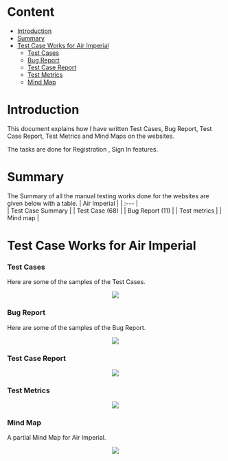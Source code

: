 # Content    
- [Introduction](https://github.com/ntnSNnice/Test_case-Bug_report-Test_metrics-Mind_map-Projects/#introduction)
- [Summary](https://github.com/ntnSNnice/Test_case-Bug_report-Test_metrics-Mind_map-Projects/#summary) 
- [Test Case Works for Air Imperial](https://github.com/ntnSNnice/Test_case-Bug_report-Test_metrics-Mind_map-Projects/#test-case-works-for-air-imperial)  
  - [Test Cases](https://github.com/ntnSNnice/Test_case-Bug_report-Test_metrics-Mind_map-Projects/#test-cases)   
  - [Bug Report](https://github.com/ntnSNnice/Test_case-Bug_report-Test_metrics-Mind_map-Projects/#bug-report) 
  - [Test Case Report](https://github.com/ntnSNnice/Test_case-Bug_report-Test_metrics-Mind_map-Projects/#test-case-report)  
  - [Test Metrics](https://github.com/ntnSNnice/Test_case-Bug_report-Test_metrics-Mind_map-Projects/#test-metrics)    
  - [Mind Map](https://github.com/ntnSNnice/Test_case-Bug_report-Test_metrics-Mind_map-Projects/#mind-map)    

# Introduction
This document explains how I have written Test Cases, Bug Report, Test Case Report, Test Metrics and Mind Maps on the websites. 

The tasks are done for Registration , Sign In features.


# Summary 
The Summary of all the manual testing works done for  the  websites are given below with a table.
| Air Imperial | 
| :---         |     
| Test Case Summary   | 
| Test Case (68)     | 
| Bug Report (11)    | 
| Test metrics     | 
| Mind map       | 


# Test Case Works for Air Imperial
### Test Cases
Here are some of the samples of the Test Cases.

<p align="center">
  <img src="https://github.com/ntnSNnice/Test_case-Bug_report-Test_metrics-Mind_map-Projects/blob/main/TestCases%2C%20BugReport%2C%20TestMetrics%2C%20MindMap%20for%20Air%20Imperial/Test%20Case_Air%20Imperial.png" />
</p>

### Bug Report
Here are some of the samples of the Bug Report.
<p align="center">
  <img src="https://github.com/ntnSNnice/Test_case-Bug_report-Test_metrics-Mind_map-Projects/blob/main/TestCases%2C%20BugReport%2C%20TestMetrics%2C%20MindMap%20for%20Air%20Imperial/Test%20Case_Air%20Imperial.png" />
</p>

### Test Case Report

<p align="center">
  <img src="https://github.com/ntnSNnice/Test_case-Bug_report-Test_metrics-Mind_map-Projects/blob/main/TestCases%2C%20BugReport%2C%20TestMetrics%2C%20MindMap%20for%20Air%20Imperial/Test%20Case%20Report_Air%20Imperial.png" />
</p>

### Test Metrics

<p align="center">
  <img src="https://github.com/ntnSNnice/Test_case-Bug_report-Test_metrics-Mind_map-Projects/blob/main/TestCases%2C%20BugReport%2C%20TestMetrics%2C%20MindMap%20for%20Air%20Imperial/Test%20Metrics_Air%20Imperial.png" />
</p>

### Mind Map
A partial Mind Map for Air Imperial.
<p align="center">
  <img src="https://github.com/ntnSNnice/Test_case-Bug_report-Test_metrics-Mind_map-Projects/blob/main/TestCases%2C%20BugReport%2C%20TestMetrics%2C%20MindMap%20for%20Air%20Imperial/Mind%20map%20for%20Air%20Imperial.png" />
</p>
